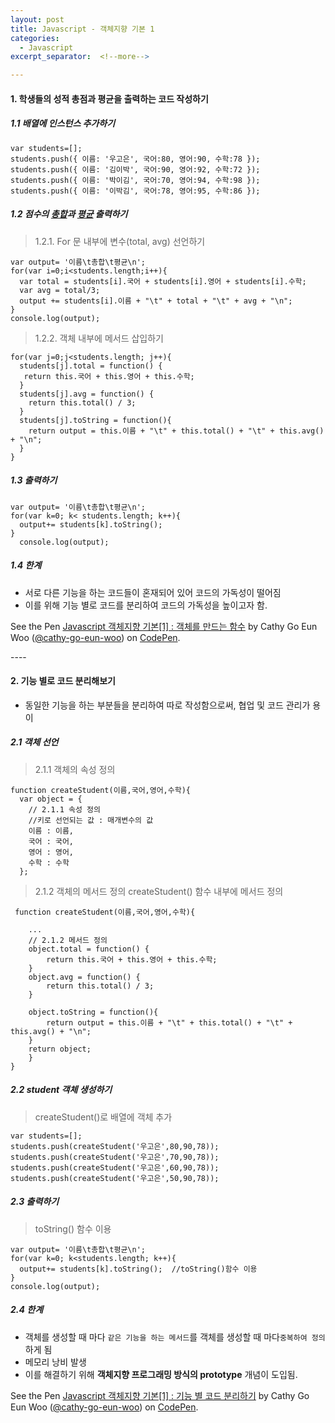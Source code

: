 ```yaml
---
layout: post
title: Javascript - 객체지향 기본 1
categories:
  - Javascript
excerpt_separator:  <!--more-->

---
```


#### 1. 학생들의 성적 총점과 평균을 출력하는 코드 작성하기

##### 1.1 배열에 인스턴스 추가하기

```
var students=[];
students.push({ 이름: '우고은', 국어:80, 영어:90, 수학:78 });
students.push({ 이름: '김이박', 국어:90, 영어:92, 수학:72 });
students.push({ 이름: '박이김', 국어:70, 영어:94, 수학:98 });
students.push({ 이름: '이박김', 국어:78, 영어:95, 수학:86 });
```

##### 1.2 점수의 <u>총합</u>과 <u>평균</u> 출력하기

> 1.2.1. For 문 내부에 변수(total, avg) 선언하기

```
var output= '이름\t총합\t평균\n';
for(var i=0;i<students.length;i++){
  var total = students[i].국어 + students[i].영어 + students[i].수학;
  var avg = total/3;
  output += students[i].이름 + "\t" + total + "\t" + avg + "\n";
}
console.log(output);
```

> 1.2.2. 객체 내부에 메서드 삽입하기

```
for(var j=0;j<students.length; j++){
  students[j].total = function() {
   return this.국어 + this.영어 + this.수학;
  }
  students[j].avg = function() {
    return this.total() / 3;
  }
  students[j].toString = function(){
    return output = this.이름 + "\t" + this.total() + "\t" + this.avg() + "\n";
  }
}
```

##### 1.3 출력하기

```
var output= '이름\t총합\t평균\n';
for(var k=0; k< students.length; k++){
  output+= students[k].toString();
}
  console.log(output);
```

##### 1.4 한계

- 서로 다른 기능을 하는 코드들이 혼재되어 있어 코드의 가독성이 떨어짐
- 이를 위해 기능 별로 코드를 분리하여 코드의 가독성을 높이고자 함.

<p data-height="265" data-theme-id="0" data-slug-hash="yqPejO" data-default-tab="js,result" data-user="cathy-go-eun-woo" data-pen-title="Javascript 객체지향 기본[1] : 객체를 만드는 함수" class="codepen">See the Pen <a href="https://codepen.io/cathy-go-eun-woo/pen/yqPejO/">Javascript 객체지향 기본[1] : 객체를 만드는 함수</a> by Cathy Go Eun Woo (<a href="https://codepen.io/cathy-go-eun-woo">@cathy-go-eun-woo</a>) on <a href="https://codepen.io">CodePen</a>.</p>
<script src="https://static.codepen.io/assets/embed/ei.js"> </script>
----

#### 2. 기능 별로 코드 분리해보기

- 동일한 기능을 하는 부분들을 분리하여 따로 작성함으로써, 협업 및 코드 관리가 용이

##### 2.1 객체 선언

> 2.1.1 객체의 속성 정의

```
function createStudent(이름,국어,영어,수학){
  var object = {
    // 2.1.1 속성 정의
    //키로 선언되는 값 : 매개변수의 값
    이름 : 이름,
    국어 : 국어,
    영어 : 영어,
    수학 : 수학
  };
```

> 2.1.2 객체의 메서드 정의
> createStudent() 함수 내부에 메서드 정의

```
 function createStudent(이름,국어,영어,수학){

    ...
    // 2.1.2 메서드 정의
    object.total = function() {
   		return this.국어 + this.영어 + this.수학;
  	}
  	object.avg = function() {
    	return this.total() / 3;
  	}

  	object.toString = function(){
    	return output = this.이름 + "\t" + this.total() + "\t" + this.avg() + "\n";
  	}
  	return object;
	}
}
```

##### 2.2 student 객체 생성하기

> createStudent()로 배열에 객체 추가

```
var students=[];
students.push(createStudent('우고은',80,90,78));
students.push(createStudent('우고은',70,90,78));
students.push(createStudent('우고은',60,90,78));
students.push(createStudent('우고은',50,90,78));
```

##### 2.3 출력하기

> toString() 함수 이용

```
var output= '이름\t총합\t평균\n';
for(var k=0; k<students.length; k++){
  output+= students[k].toString();	//toString()함수 이용
}
console.log(output);
```

##### 2.4 한계

- 객체를 생성할 때 마다 `같은 기능을 하는 메서드`를 객체를 생성할 때 마다`중복하여 정의`하게 됨
- 메모리 낭비 발생
- 이를 해결하기 위해 **객체지향 프로그래밍 방식의 prototype** 개념이 도입됨.

<p data-height="343" data-theme-id="0" data-slug-hash="rrYeNG" data-default-tab="js" data-user="cathy-go-eun-woo" data-pen-title="Javascript 객체지향 기본[1] : 기능 별 코드 분리하기" class="codepen">See the Pen <a href="https://codepen.io/cathy-go-eun-woo/pen/rrYeNG/">Javascript 객체지향 기본[1] : 기능 별 코드 분리하기</a> by Cathy Go Eun Woo (<a href="https://codepen.io/cathy-go-eun-woo">@cathy-go-eun-woo</a>) on <a href="https://codepen.io">CodePen</a>.</p>
<script src="https://static.codepen.io/assets/embed/ei.js"> </script>
